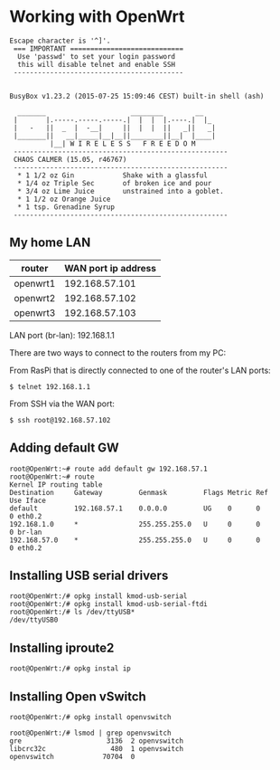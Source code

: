 # Working with OpenWrt

```
Escape character is '^]'.
 === IMPORTANT ============================
  Use 'passwd' to set your login password
  this will disable telnet and enable SSH
 ------------------------------------------


BusyBox v1.23.2 (2015-07-25 15:09:46 CEST) built-in shell (ash)

  _______                     ________        __
 |       |.-----.-----.-----.|  |  |  |.----.|  |_
 |   -   ||  _  |  -__|     ||  |  |  ||   _||   _|
 |_______||   __|_____|__|__||________||__|  |____|
          |__| W I R E L E S S   F R E E D O M
 -----------------------------------------------------
 CHAOS CALMER (15.05, r46767)
 -----------------------------------------------------
  * 1 1/2 oz Gin            Shake with a glassful
  * 1/4 oz Triple Sec       of broken ice and pour
  * 3/4 oz Lime Juice       unstrained into a goblet.
  * 1 1/2 oz Orange Juice
  * 1 tsp. Grenadine Syrup
 -----------------------------------------------------
```

## My home LAN

|router  |WAN port ip address|
|--------|-------------------|
|openwrt1|192.168.57.101|
|openwrt2|192.168.57.102|
|openwrt3|192.168.57.103|

LAN port (br-lan): 192.168.1.1

There are two ways to connect to the routers from my PC:

From RasPi that is directly connected to one of the router's LAN ports:
```
$ telnet 192.168.1.1
```

From SSH via the WAN port:
```
$ ssh root@192.168.57.102
```

## Adding default GW

```
root@OpenWrt:~# route add default gw 192.168.57.1
root@OpenWrt:~# route
Kernel IP routing table
Destination     Gateway         Genmask         Flags Metric Ref    Use Iface
default         192.168.57.1    0.0.0.0         UG    0      0        0 eth0.2
192.168.1.0     *               255.255.255.0   U     0      0        0 br-lan
192.168.57.0    *               255.255.255.0   U     0      0        0 eth0.2
```
## Installing USB serial drivers

```
root@OpenWrt:/# opkg install kmod-usb-serial
root@OpenWrt:/# opkg install kmod-usb-serial-ftdi
root@OpenWrt:/# ls /dev/ttyUSB*
/dev/ttyUSB0
```

## Installing iproute2
```
root@OpenWrt:/# opkg instal ip
```

## Installing Open vSwitch
```
root@OpenWrt:/# opkg install openvswitch
```
```
root@OpenWrt:/# lsmod | grep openvswitch
gre                     3136  2 openvswitch
libcrc32c                480  1 openvswitch
openvswitch            70704  0
```
